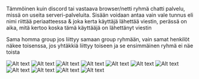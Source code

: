 Tämmöinen kuin discord tai vastaava browser/netti ryhmä chatti palvelu, missä on useita serveri-palveluita. 
Sisään voidaan antaa vain vale tunnus eli nimi riittää periaatteessa & 
joka kerta käyttäjä lähettää viestin, perässä on aika, mitä kertoo koska tämä käyttääjä on lähettänyt viestin

Sama homma group jos liittyy samaan group ryhmään, vain samat henkilöt näkee toisenssa, jos yhtäkkiä liittyy toiseen ja se ensimmäinen ryhmä ei näe toista

![Alt text](image/NodeJs1.PNG?raw=true "None")
![Alt text](image/NodeJs1-1.PNG?raw=true "None")
![Alt text](image/NodeJs2.PNG?raw=true "None")
![Alt text](image/NodeJs2-1.PNG?raw=true "None")
![Alt text](image/NodeJs2-2.PNG?raw=true "None")
![Alt text](image/NodeJs3.PNG?raw=true "None")
![Alt text](image/NodeJs3-1.PNG?raw=true "None")
![Alt text](image/NodeJs3-2.PNG?raw=true "None")
![Alt text](image/NodeJs4.PNG?raw=true "None")
![Alt text](image/NodeJs4-1.PNG?raw=true "None")
![Alt text](image/NodeJs4-2.PNG?raw=true "None")
